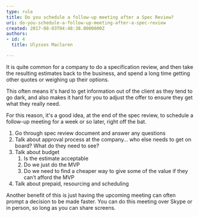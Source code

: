```yaml
---
type: rule
title: Do you schedule a follow-up meeting after a Spec Review?
uri: do-you-schedule-a-follow-up-meeting-after-a-spec-review
created: 2017-08-03T04:48:38.0000000Z
authors:
- id: 4
  title: Ulysses Maclaren

---
```


It is quite common for a company to do a specification​ review, and then take the resulting estimates back to the business, and spend a long time getting other quotes or weighing up their options.
 
This often means it's hard to get information out of the client as they tend to go dark, and also makes it hard for you to adjust the offer to ensure they get what they really need.

For this reason, it's a good idea, at the end of the spec review, to schedule a follow-up meeting for a week or so later, right off the bat.



1. Go through spec review document and answer any questions
2. Talk about approval process at the company… who else needs to get on board? What do they need to see?
3. Talk about budget
    1. Is the estimate acceptable
    2. Do we just do the MVP
    3. Do we need to find a cheaper way to give some of the value if they can’t afford the MVP
4. Talk about prepaid, resourcing and scheduling


Another benefit of this is just having the upcoming meeting can often prompt a decision to be made faster. You can do this meeting over Skype or in person, so long as you can share screens.
